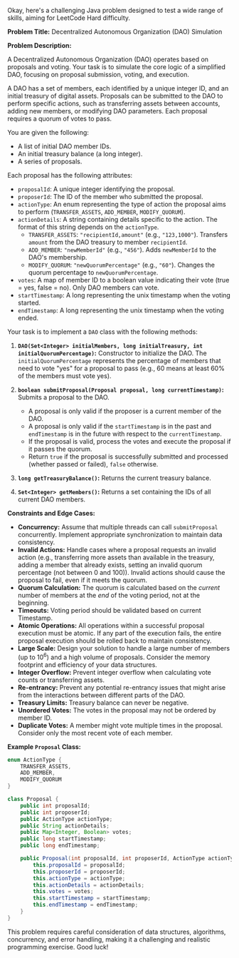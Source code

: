 Okay, here's a challenging Java problem designed to test a wide range of skills, aiming for LeetCode Hard difficulty.

**Problem Title:** Decentralized Autonomous Organization (DAO) Simulation

**Problem Description:**

A Decentralized Autonomous Organization (DAO) operates based on proposals and voting. Your task is to simulate the core logic of a simplified DAO, focusing on proposal submission, voting, and execution.

A DAO has a set of members, each identified by a unique integer ID, and an initial treasury of digital assets. Proposals can be submitted to the DAO to perform specific actions, such as transferring assets between accounts, adding new members, or modifying DAO parameters. Each proposal requires a quorum of votes to pass.

You are given the following:

*   A list of initial DAO member IDs.
*   An initial treasury balance (a long integer).
*   A series of proposals.

Each proposal has the following attributes:

*   `proposalId`: A unique integer identifying the proposal.
*   `proposerId`: The ID of the member who submitted the proposal.
*   `actionType`: An enum representing the type of action the proposal aims to perform (`TRANSFER_ASSETS`, `ADD_MEMBER`, `MODIFY_QUORUM`).
*   `actionDetails`: A string containing details specific to the action. The format of this string depends on the `actionType`.
    *   `TRANSFER_ASSETS`: `"recipientId,amount"` (e.g., `"123,1000"`).  Transfers `amount` from the DAO treasury to member `recipientId`.
    *   `ADD_MEMBER`: `"newMemberId"` (e.g., `"456"`). Adds `newMemberId` to the DAO's membership.
    *   `MODIFY_QUORUM`: `"newQuorumPercentage"` (e.g., `"60"`). Changes the quorum percentage to `newQuorumPercentage`.
*   `votes`: A map of member ID to a boolean value indicating their vote (true = yes, false = no). Only DAO members can vote.
*   `startTimestamp`: A long representing the unix timestamp when the voting started.
*   `endTimestamp`: A long representing the unix timestamp when the voting ended.

Your task is to implement a `DAO` class with the following methods:

1.  **`DAO(Set<Integer> initialMembers, long initialTreasury, int initialQuorumPercentage)`:** Constructor to initialize the DAO.  The `initialQuorumPercentage` represents the percentage of members that need to vote "yes" for a proposal to pass (e.g., 60 means at least 60% of the members must vote yes).

2.  **`boolean submitProposal(Proposal proposal, long currentTimestamp)`:** Submits a proposal to the DAO.
    *   A proposal is only valid if the proposer is a current member of the DAO.
    *   A proposal is only valid if the `startTimestamp` is in the past and `endTimestamp` is in the future with respect to the `currentTimestamp`.
    *   If the proposal is valid, process the votes and execute the proposal if it passes the quorum.
    *   Return `true` if the proposal is successfully submitted and processed (whether passed or failed), `false` otherwise.

3.  **`long getTreasuryBalance()`:** Returns the current treasury balance.

4.  **`Set<Integer> getMembers()`:** Returns a set containing the IDs of all current DAO members.

**Constraints and Edge Cases:**

*   **Concurrency:**  Assume that multiple threads can call `submitProposal` concurrently.  Implement appropriate synchronization to maintain data consistency.
*   **Invalid Actions:**  Handle cases where a proposal requests an invalid action (e.g., transferring more assets than available in the treasury, adding a member that already exists, setting an invalid quorum percentage (not between 0 and 100)). Invalid actions should cause the proposal to fail, even if it meets the quorum.
*   **Quorum Calculation:**  The quorum is calculated based on the *current* number of members at the *end* of the voting period, not at the beginning.
*   **Timeouts:** Voting period should be validated based on current Timestamp.
*   **Atomic Operations:** All operations within a successful proposal execution must be atomic. If any part of the execution fails, the entire proposal execution should be rolled back to maintain consistency.
*   **Large Scale:** Design your solution to handle a large number of members (up to 10<sup>6</sup>) and a high volume of proposals.  Consider the memory footprint and efficiency of your data structures.
*   **Integer Overflow:** Prevent integer overflow when calculating vote counts or transferring assets.
*   **Re-entrancy:** Prevent any potential re-entrancy issues that might arise from the interactions between different parts of the DAO.
*   **Treasury Limits:** Treasury balance can never be negative.
*   **Unordered Votes:** The votes in the proposal may not be ordered by member ID.
*   **Duplicate Votes:** A member might vote multiple times in the proposal. Consider only the most recent vote of each member.

**Example `Proposal` Class:**

```java
enum ActionType {
    TRANSFER_ASSETS,
    ADD_MEMBER,
    MODIFY_QUORUM
}

class Proposal {
    public int proposalId;
    public int proposerId;
    public ActionType actionType;
    public String actionDetails;
    public Map<Integer, Boolean> votes;
    public long startTimestamp;
    public long endTimestamp;

    public Proposal(int proposalId, int proposerId, ActionType actionType, String actionDetails, Map<Integer, Boolean> votes, long startTimestamp, long endTimestamp) {
        this.proposalId = proposalId;
        this.proposerId = proposerId;
        this.actionType = actionType;
        this.actionDetails = actionDetails;
        this.votes = votes;
        this.startTimestamp = startTimestamp;
        this.endTimestamp = endTimestamp;
    }
}
```

This problem requires careful consideration of data structures, algorithms, concurrency, and error handling, making it a challenging and realistic programming exercise. Good luck!
